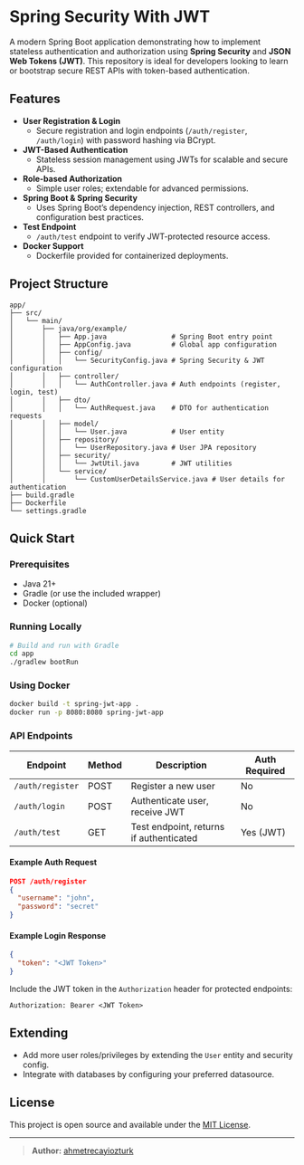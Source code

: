 # Spring Security With JWT

A modern Spring Boot application demonstrating how to implement stateless authentication and authorization using **Spring Security** and **JSON Web Tokens (JWT)**. This repository is ideal for developers looking to learn or bootstrap secure REST APIs with token-based authentication.

## Features

- **User Registration & Login**
  - Secure registration and login endpoints (`/auth/register`, `/auth/login`) with password hashing via BCrypt.
- **JWT-Based Authentication**
  - Stateless session management using JWTs for scalable and secure APIs.
- **Role-based Authorization**
  - Simple user roles; extendable for advanced permissions.
- **Spring Boot & Spring Security**
  - Uses Spring Boot’s dependency injection, REST controllers, and configuration best practices.
- **Test Endpoint**
  - `/auth/test` endpoint to verify JWT-protected resource access.
- **Docker Support**
  - Dockerfile provided for containerized deployments.

## Project Structure

```
app/
├── src/
│   └── main/
│       ├── java/org/example/
│       │   ├── App.java                # Spring Boot entry point
│       │   ├── AppConfig.java          # Global app configuration
│       │   ├── config/
│       │   │   └── SecurityConfig.java # Spring Security & JWT configuration
│       │   ├── controller/
│       │   │   └── AuthController.java # Auth endpoints (register, login, test)
│       │   ├── dto/
│       │   │   └── AuthRequest.java    # DTO for authentication requests
│       │   ├── model/
│       │   │   └── User.java           # User entity
│       │   ├── repository/
│       │   │   └── UserRepository.java # User JPA repository
│       │   ├── security/
│       │   │   └── JwtUtil.java        # JWT utilities
│       │   └── service/
│       │       └── CustomUserDetailsService.java # User details for authentication
├── build.gradle
├── Dockerfile
└── settings.gradle
```

## Quick Start

### Prerequisites

- Java 21+
- Gradle (or use the included wrapper)
- Docker (optional)

### Running Locally

```bash
# Build and run with Gradle
cd app
./gradlew bootRun
```

### Using Docker

```bash
docker build -t spring-jwt-app .
docker run -p 8080:8080 spring-jwt-app
```

### API Endpoints

| Endpoint         | Method | Description                               | Auth Required |
|------------------|--------|-------------------------------------------|--------------|
| `/auth/register` | POST   | Register a new user                       | No           |
| `/auth/login`    | POST   | Authenticate user, receive JWT            | No           |
| `/auth/test`     | GET    | Test endpoint, returns if authenticated   | Yes (JWT)    |

#### Example Auth Request

```json
POST /auth/register
{
  "username": "john",
  "password": "secret"
}
```

#### Example Login Response

```json
{
  "token": "<JWT Token>"
}
```

Include the JWT token in the `Authorization` header for protected endpoints:

```
Authorization: Bearer <JWT Token>
```

## Extending

- Add more user roles/privileges by extending the `User` entity and security config.
- Integrate with databases by configuring your preferred datasource.

## License

This project is open source and available under the [MIT License](LICENSE).

---

> **Author:** [ahmetrecayiozturk](https://github.com/ahmetrecayiozturk)  
